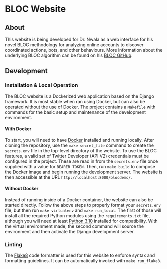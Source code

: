 # BLOC Website

## About
This website is being developed for Dr. Nwala as a web interface for his novel BLOC methodology for analyzing online accounts to discover coordinated actions, bots, and other behaviours. More information about the underlying BLOC algorithm can be found on his [BLOC GitHub](https://github.com/anwala/bloc).

## Development

### Installation & Local Operation
The BLOC website is a Dockerized web application based on the Django framework. It is most stable when ran using Docker, but can also be operated without the use of Docker. The project contains a `Makefile` with commands for the basic setup and maintenance of the development environment.

#### With Docker
To start, you will need to have [Docker](https://www.docker.com/) installed and running locally. After cloning the repository, use the `make secret_file` command to create the `secrets.env` file in the top-level directory of the website. To use the BLOC features, a valid set of Twitter Developer (API V2) credentials must be configured in the project. These are read in from the `secrets.env` file once supplied with a value for `BEARER_TOKEN`. Then, run `make build` to compose the Docker image and begin running the development server. The website is then accessible at the URL `http://localhost:8000/blocdemo/`.  

#### Without Docker
Instead of running inside of a Docker container, the website can also be started directly. Follow the above steps to properly format your `secrets.env` file, but then run `make virtualenv` and `make run_local`. The first of those will install all the required Python modules using the `requirements.txt` file, although you will need at least [Python 3.10](https://www.python.org/downloads/) installed for compatibility. With the virtual environment made, the second command will source the environment and then activate the Django development server.

### Linting
The [Flake8](https://flake8.pycqa.org/en/latest/) code formatter is used for this website to enforce syntax and formatting guidelines. It can be automatically invoked with `make run_flake8`.
